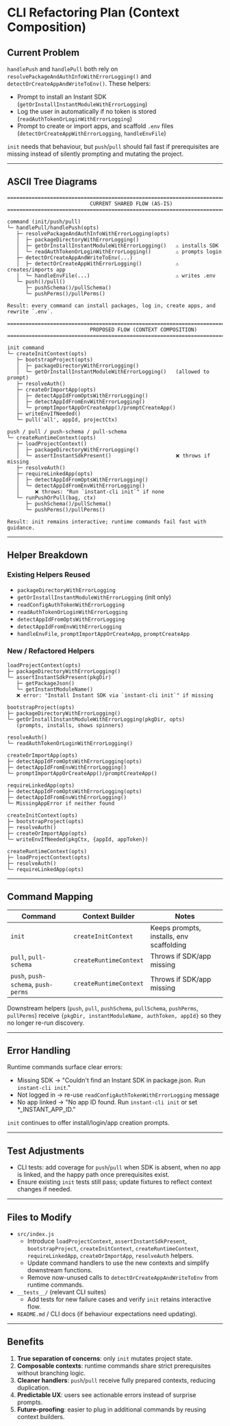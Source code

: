 # CLI Refactoring Plan (Context Composition)

## Current Problem

`handlePush` and `handlePull` both rely on `resolvePackageAndAuthInfoWithErrorLogging()` and `detectOrCreateAppAndWriteToEnv()`. These helpers:
- Prompt to install an Instant SDK (`getOrInstallInstantModuleWithErrorLogging`)
- Log the user in automatically if no token is stored (`readAuthTokenOrLoginWithErrorLogging`)
- Prompt to create or import apps, and scaffold `.env` files (`detectOrCreateAppWithErrorLogging`, `handleEnvFile`)

`init` needs that behaviour, but `push`/`pull` should fail fast if prerequisites are missing instead of silently prompting and mutating the project.

---

## ASCII Tree Diagrams

```
================================================================================
                           CURRENT SHARED FLOW (AS-IS)
================================================================================

command (init/push/pull)
└─ handlePull/handlePush(opts)
   ├─ resolvePackageAndAuthInfoWithErrorLogging(opts)
   │  ├─ packageDirectoryWithErrorLogging()
   │  ├─ getOrInstallInstantModuleWithErrorLogging()   ⚠ installs SDK
   │  └─ readAuthTokenOrLoginWithErrorLogging()        ⚠ prompts login
   ├─ detectOrCreateAppAndWriteToEnv(...)
   │  ├─ detectOrCreateAppWithErrorLogging()           ⚠ creates/imports app
   │  └─ handleEnvFile(...)                            ⚠ writes .env
   └─ push()/pull()
      ├─ pushSchema()/pullSchema()
      └─ pushPerms()/pullPerms()

Result: every command can install packages, log in, create apps, and rewrite `.env`.
```

```
================================================================================
                           PROPOSED FLOW (CONTEXT COMPOSITION)
================================================================================

init command
└─ createInitContext(opts)
   ├─ bootstrapProject(opts)
   │  ├─ packageDirectoryWithErrorLogging()
   │  └─ getOrInstallInstantModuleWithErrorLogging()   (allowed to prompt)
   ├─ resolveAuth()
   ├─ createOrImportApp(opts)
   │  ├─ detectAppIdFromOptsWithErrorLogging()
   │  ├─ detectAppIdFromEnvWithErrorLogging()
   │  └─ promptImportAppOrCreateApp()/promptCreateApp()
   ├─ writeEnvIfNeeded()
   └─ pull('all', appId, projectCtx)

push / pull / push-schema / pull-schema
└─ createRuntimeContext(opts)
   ├─ loadProjectContext()
   │  ├─ packageDirectoryWithErrorLogging()
   │  └─ assertInstantSdkPresent()                     ❌ throws if missing
   ├─ resolveAuth()
   ├─ requireLinkedApp(opts)
   │  ├─ detectAppIdFromOptsWithErrorLogging()
   │  └─ detectAppIdFromEnvWithErrorLogging()
   │     ❌ throws: "Run `instant-cli init`" if none
   └─ runPushOrPull(bag, ctx)
      ├─ pushSchema()/pullSchema()
      └─ pushPerms()/pullPerms()

Result: init remains interactive; runtime commands fail fast with guidance.
```

---

## Helper Breakdown

### Existing Helpers Reused
- `packageDirectoryWithErrorLogging`
- `getOrInstallInstantModuleWithErrorLogging` (init only)
- `readConfigAuthTokenWithErrorLogging`
- `readAuthTokenOrLoginWithErrorLogging`
- `detectAppIdFromOptsWithErrorLogging`
- `detectAppIdFromEnvWithErrorLogging`
- `handleEnvFile`, `promptImportAppOrCreateApp`, `promptCreateApp`

### New / Refactored Helpers
```
loadProjectContext(opts)
├─ packageDirectoryWithErrorLogging()
└─ assertInstantSdkPresent(pkgDir)
   ├─ getPackageJson()
   └─ getInstantModuleName()
   ❌ error: "Install Instant SDK via `instant-cli init`" if missing

bootstrapProject(opts)
├─ packageDirectoryWithErrorLogging()
└─ getOrInstallInstantModuleWithErrorLogging(pkgDir, opts)
   (prompts, installs, shows spinners)

resolveAuth()
└─ readAuthTokenOrLoginWithErrorLogging()

createOrImportApp(opts)
├─ detectAppIdFromOptsWithErrorLogging(opts)
├─ detectAppIdFromEnvWithErrorLogging()
└─ promptImportAppOrCreateApp()/promptCreateApp()

requireLinkedApp(opts)
├─ detectAppIdFromOptsWithErrorLogging(opts)
├─ detectAppIdFromEnvWithErrorLogging()
└─ MissingAppError if neither found

createInitContext(opts)
├─ bootstrapProject(opts)
├─ resolveAuth()
├─ createOrImportApp(opts)
└─ writeEnvIfNeeded(pkgCtx, {appId, appToken})

createRuntimeContext(opts)
├─ loadProjectContext(opts)
├─ resolveAuth()
└─ requireLinkedApp(opts)
```

---

## Command Mapping

| Command                            | Context Builder           | Notes |
|------------------------------------|---------------------------|-------|
| `init`                             | `createInitContext`       | Keeps prompts, installs, env scaffolding |
| `pull`, `pull-schema`              | `createRuntimeContext`    | Throws if SDK/app missing |
| `push`, `push-schema`, `push-perms`| `createRuntimeContext`    | Throws if SDK/app missing |

Downstream helpers (`push`, `pull`, `pushSchema`, `pullSchema`, `pushPerms`, `pullPerms`) receive `{pkgDir, instantModuleName, authToken, appId}` so they no longer re-run discovery.

---

## Error Handling

Runtime commands surface clear errors:
- Missing SDK → "Couldn't find an Instant SDK in package.json. Run `instant-cli init`."
- Not logged in → re-use `readConfigAuthTokenWithErrorLogging` message
- No app linked → "No app ID found. Run `instant-cli init` or set *_INSTANT_APP_ID."

`init` continues to offer install/login/app creation prompts.

---

## Test Adjustments

- CLI tests: add coverage for `push`/`pull` when SDK is absent, when no app is linked, and the happy path once prerequisites exist.
- Ensure existing `init` tests still pass; update fixtures to reflect context changes if needed.

---

## Files to Modify

- `src/index.js`
  - Introduce `loadProjectContext`, `assertInstantSdkPresent`, `bootstrapProject`, `createInitContext`, `createRuntimeContext`, `requireLinkedApp`, `createOrImportApp`, `resolveAuth` helpers.
  - Update command handlers to use the new contexts and simplify downstream functions.
  - Remove now-unused calls to `detectOrCreateAppAndWriteToEnv` from runtime commands.
- `__tests__/` (relevant CLI suites)
  - Add tests for new failure cases and verify `init` retains interactive flow.
- `README.md` / CLI docs (if behaviour expectations need updating).

---

## Benefits

1. **True separation of concerns**: only `init` mutates project state.
2. **Composable contexts**: runtime commands share strict prerequisites without branching logic.
3. **Cleaner handlers**: `push`/`pull` receive fully prepared contexts, reducing duplication.
4. **Predictable UX**: users see actionable errors instead of surprise prompts.
5. **Future-proofing**: easier to plug in additional commands by reusing context builders.

